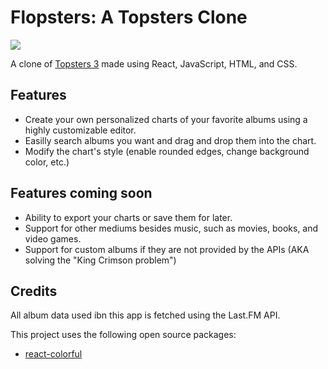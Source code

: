# Flopsters: A Topsters Clone

![](src/assets/flopsters-gif.gif)

A clone of [Topsters 3](https://topsters.org) made using React, JavaScript, HTML, and CSS.

## Features

* Create your own personalized charts of your favorite albums using a highly customizable editor.
* Easilly search albums you want and drag and drop them into the chart.
* Modify the chart's style (enable rounded edges, change background color, etc.)

## Features coming soon

* Ability to export your charts or save them for later.
* Support for other mediums besides music, such as movies, books, and video games.
* Support for custom albums if they are not provided by the APIs (AKA solving the "King Crimson problem")

## Credits

All album data used ibn this app is fetched using the Last.FM API.

This project uses the following open source packages:

- [react-colorful](https://omgovich.github.io/react-colorful/)